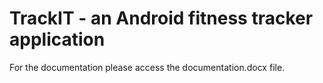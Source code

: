 # TrackIT - an Android fitness tracker application

For the documentation please access the documentation.docx file.
